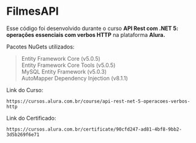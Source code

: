 # FilmesAPI

Esse código foi desenvolvido durante o curso <b>API Rest com .NET 5: operações essenciais com verbos HTTP</b> na plataforma <b>Alura.</b>

Pacotes NuGets utilizados:<br>
 > Entity Framework Core (v5.0.5)<br>
  Entity Framework Core Tools (v5.0.5)<br>
  MySQL Entity Framework (v5.0.3)<br>
  AutoMapper Dependency Injection (v8.1.1)<br>

Link do Curso:
```
https://cursos.alura.com.br/course/api-rest-net-5-operacoes-verbos-http
```

Link do Certificado:
```
https://cursos.alura.com.br/certificate/90cfd247-ad81-4bf8-9bb2-3d5b269f6e71
```
